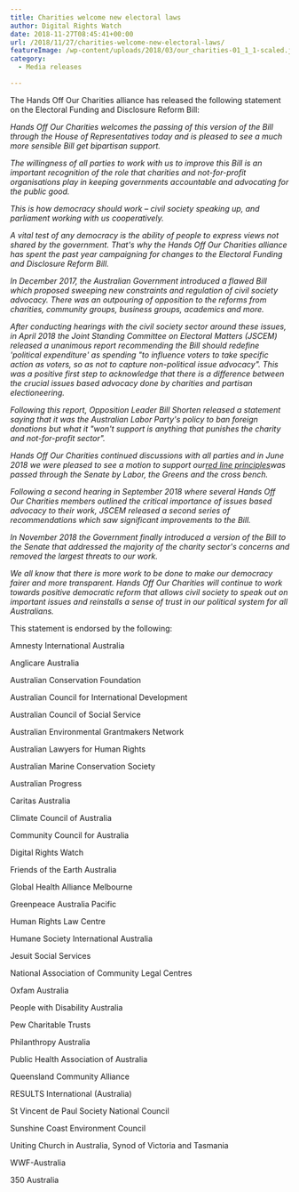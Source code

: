 ```yaml
---
title: Charities welcome new electoral laws
author: Digital Rights Watch
date: 2018-11-27T08:45:41+00:00
url: /2018/11/27/charities-welcome-new-electoral-laws/
featureImage: /wp-content/uploads/2018/03/our_charities-01_1_1-scaled.jpg
category:
  - Media releases

---
```



The Hands Off Our Charities alliance has released the following statement on the Electoral Funding and Disclosure Reform Bill:

_Hands Off Our Charities welcomes the passing of this version of the Bill through the House of Representatives today and is pleased to see a much more sensible Bill get bipartisan support._

_The willingness of all parties to work with us to improve this Bill is an important recognition of the role that charities and not-for-profit organisations play in keeping governments accountable and advocating for the public good._

_This is how democracy should work – civil society speaking up, and parliament working with us cooperatively._

_A vital test of any democracy is the ability of people to express views not shared by the government. That's why the Hands Off Our Charities alliance has spent the past year campaigning for changes to the Electoral Funding and Disclosure Reform Bill._

_In December 2017, the Australian Government introduced a flawed Bill which proposed sweeping new constraints and regulation of civil society advocacy. There was an outpouring of opposition to the reforms from charities, community groups, business groups, academics and more._

_After conducting hearings with the civil society sector around these issues, in April 2018 the Joint Standing Committee on Electoral Matters (JSCEM) released a unanimous report recommending the Bill should redefine 'political expenditure' as spending "to influence voters to take specific action as voters, so as not to capture non-political issue advocacy". This was a positive first step to acknowledge that there is a difference between the crucial issues based advocacy done by charities and partisan electioneering._

_Following this report, Opposition Leader Bill Shorten released a statement saying that it was the Australian Labor Party's policy to ban foreign donations but what it "won't support is anything that punishes the charity and not-for-profit sector"._

_Hands Off Our Charities continued discussions with all parties and in June 2018 we were pleased to see a motion to support our_[_red line principles_][1]_was passed through the Senate by Labor, the Greens and the cross bench._

_Following a second hearing in September 2018 where several Hands Off Our Charities members outlined the critical importance of issues based advocacy to their work, JSCEM released a second series of recommendations which saw significant improvements to the Bill._

_In November 2018 the Government finally introduced a version of the Bill to the Senate that addressed the majority of the charity sector's concerns and removed the largest threats to our work._

_We all know that there is more work to be done to make our democracy fairer and more transparent. Hands Off Our Charities will continue to work towards positive democratic reform that allows civil society to speak out on important issues and reinstalls a sense of trust in our political system for all Australians._

This statement is endorsed by the following:

Amnesty International Australia

Anglicare Australia

Australian Conservation Foundation

Australian Council for International Development

Australian Council of Social Service

Australian Environmental Grantmakers Network

Australian Lawyers for Human Rights

Australian Marine Conservation Society

Australian Progress

Caritas Australia

Climate Council of Australia

Community Council for Australia

Digital Rights Watch

Friends of the Earth Australia

Global Health Alliance Melbourne

Greenpeace Australia Pacific

Human Rights Law Centre

Humane Society International Australia

Jesuit Social Services

National Association of Community Legal Centres

Oxfam Australia

People with Disability Australia

Pew Charitable Trusts

Philanthropy Australia

Public Health Association of Australia

Queensland Community Alliance

RESULTS International (Australia)

St Vincent de Paul Society National Council

Sunshine Coast Environment Council

Uniting Church in Australia, Synod of Victoria and Tasmania

WWF-Australia

350 Australia

 [1]: https://d3n8a8pro7vhmx.cloudfront.net/handsoffcharities/pages/4/attachments/original/1529883158/180622_HOOC_Red-Line_Principles.pdf
